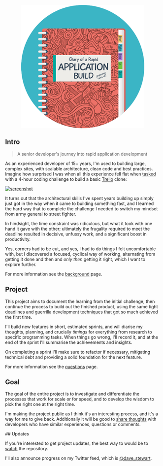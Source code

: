 <div style="text-align: center;"><img src="assets/logo.png" height="400"></div>

## Intro

> A senior developer's journey into rapid application development

As an experienced developer of 15+ years, I'm used to building large, complex sites, with scalable architecture, clean code and best practices. Imagine how surprised I was when all this experience fell flat when [tasked](intro/background) with a 4-hour coding challenge to build a basic [Trello](https://trello.com) clone:

[![screenshot](https://github.com/davestewart/vue-trello-clone/raw/master/docs/screenshot.png)](http://trello.davestewart.io)

It turns out that the architectural skills I've spent years building up simply just got in the way when it came to building something fast, and I learned the hard way that to complete the challenge I needed to switch my mindset from army general to street fighter.

In hindsight, the time constraint was ridiculous, but what it took with one hand it gave with the other; ultimately the frugality required to meet the deadline resulted in decisive, unfussy work, and a significant boost in productivity.

Yes, corners had to be cut, and yes, I had to do things I felt uncomfortable with, but I discovered a focused, cyclical way of working, alternating from getting it done and then and *only then* getting it right, which I want to explore further.

For more information see the [background](intro/background.md) page.


## Project

This project aims to document the learning from the initial challenge, then continue the process to build out the finished product, using the same tight deadlines and guerrilla development techniques that got so much achieved the first time.

I'll build new features in short, estimated sprints, and will diarise my thoughts, planning, and crucially *timings* for everything from research to specific programming tasks. When things go wrong, I'll record it, and at the end of the sprint I'll summarise the achievements and insights.

On completing a sprint I'll make sure to refactor if necessary, mitigating technical debt and providing a solid foundation for the next feature.

For more information see the [questions](intro/questions.md) page.

## Goal

The goal of the entire project is to investigate and differentiate the processes that work for scale or for speed, and to develop the wisdom to pick the right one at the right time.

I'm making the project public as I think it's an interesting process, and it's a way for me to give back. Additionally it will be good to [share thoughts](https://github.com/davestewart/app-diary/issues) with developers who have similar experiences, questions or comments.


## Updates

If you're interested to get project updates, the best way to would be to [watch](https://github.com/davestewart/app-diary/subscription) the repository.

I'll also announce progress on my Twitter feed, which is [@dave_stewart](https://twitter.com/dave_stewart).

